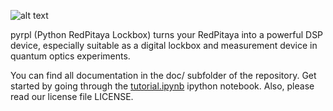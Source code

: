 [logo]: https://github.com/lneuhaus/pyrpl/blob/master/logo.png "Logo Pyrpl"
![alt text](https://github.com/lneuhaus/pyrpl/blob/master/logo.png "Ugly logo inline")

pyrpl (Python RedPitaya Lockbox) turns your RedPitaya into a powerful DSP device, especially suitable as a digital lockbox and measurement device in quantum optics experiments. 

You can find all documentation in the doc/ subfolder of the repository. Get started by going through the [tutorial.ipynb](https://github.com/lneuhaus/pyrpl/blob/master/doc/tutorial.ipynb) ipython notebook. Also, please read our license file LICENSE. 
